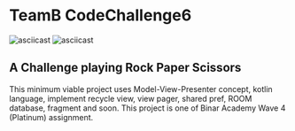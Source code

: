 # TeamB CodeChallenge6
![asciicast](https://img.shields.io/badge/Android-Studio-green)
![asciicast](https://img.shields.io/badge/Kotlin-Language-yellow)

## A Challenge playing Rock Paper Scissors

This minimum viable project uses Model-View-Presenter concept, kotlin language, implement recycle view, view pager, shared pref, ROOM database, fragment and soon.
This project is one of Binar Academy Wave 4 (Platinum) assignment.
